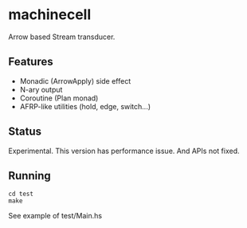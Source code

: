 machinecell
===========

Arrow based Stream transducer.

Features
---------------
* Monadic (ArrowApply) side effect
* N-ary output
* Coroutine (Plan monad)
* AFRP-like utilities (hold, edge, switch...)

Status
---------------
Experimental.
This version has performance issue.
And APIs not fixed.

Running
---------------
    cd test
    make

See example of test/Main.hs
